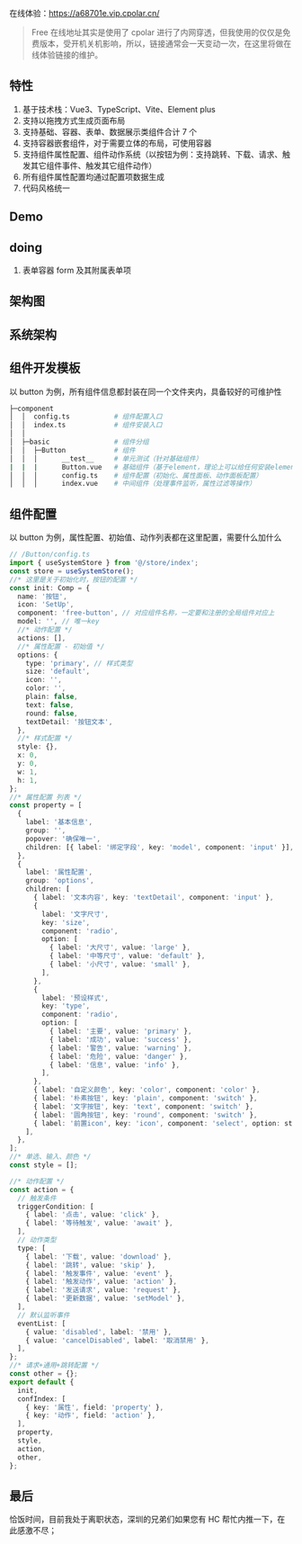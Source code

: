 在线体验：https://a68701e.vip.cpolar.cn/

> Free 在线地址其实是使用了 cpolar 进行了内网穿透，但我使用的仅仅是免费版本，受开机关机影响，所以，链接通常会一天变动一次，在这里将做在线体验链接的维护。

## 特性

1. 基于技术栈：Vue3、TypeScript、Vite、Element plus
2. 支持以拖拽方式生成页面布局
3. 支持基础、容器、表单、数据展示类组件合计 7 个
4. 支持容器嵌套组件，对于需要立体的布局，可使用容器
5. 支持组件属性配置、组件动作系统（以按钮为例：支持跳转、下载、请求、触发其它组件事件、触发其它组件动作）
6. 所有组件属性配置均通过配置项数据生成
7. 代码风格统一

## Demo

## doing

1. 表单容器 form 及其附属表单项

## 架构图

## 系统架构

## 组件开发模板

以 button 为例，所有组件信息都封装在同一个文件夹内，具备较好的可维护性

```bash
├─component
│  │  config.ts           # 组件配置入口
│  │  index.ts            # 组件安装入口
│  │
│  ├─basic                # 组件分组
│  │  ├─Button            # 组件
│  │  │      __test__     # 单元测试（针对基础组件）
|  |  |      Button.vue   # 基础组件（基于element，理论上可以给任何安装element的项目使用）
│  │  │      config.ts    # 组件配置（初始化、属性面板、动作面板配置）
│  │  │      index.vue    # 中间组件（处理事件监听，属性过滤等操作）
```

## 组件配置

以 button 为例，属性配置、初始值、动作列表都在这里配置，需要什么加什么

```ts
// /Button/config.ts
import { useSystemStore } from '@/store/index';
const store = useSystemStore();
//* 这里是关于初始化时，按钮的配置 */
const init: Comp = {
  name: '按钮',
  icon: 'SetUp',
  component: 'free-button', // 对应组件名称，一定要和注册的全局组件对应上
  model: '', // 唯一key
  //* 动作配置 */
  actions: [],
  //* 属性配置 - 初始值 */
  options: {
    type: 'primary', // 样式类型
    size: 'default',
    icon: '',
    color: '',
    plain: false,
    text: false,
    round: false,
    textDetail: '按钮文本',
  },
  //* 样式配置 */
  style: {},
  x: 0,
  y: 0,
  w: 1,
  h: 1,
};
//* 属性配置 列表 */
const property = [
  {
    label: '基本信息',
    group: '',
    popover: '确保唯一',
    children: [{ label: '绑定字段', key: 'model', component: 'input' }],
  },
  {
    label: '属性配置',
    group: 'options',
    children: [
      { label: '文本内容', key: 'textDetail', component: 'input' },
      {
        label: '文字尺寸',
        key: 'size',
        component: 'radio',
        option: [
          { label: '大尺寸', value: 'large' },
          { label: '中等尺寸', value: 'default' },
          { label: '小尺寸', value: 'small' },
        ],
      },
      {
        label: '预设样式',
        key: 'type',
        component: 'radio',
        option: [
          { label: '主要', value: 'primary' },
          { label: '成功', value: 'success' },
          { label: '警告', value: 'warning' },
          { label: '危险', value: 'danger' },
          { label: '信息', value: 'info' },
        ],
      },
      { label: '自定义颜色', key: 'color', component: 'color' },
      { label: '朴素按钮', key: 'plain', component: 'switch' },
      { label: '文字按钮', key: 'text', component: 'switch' },
      { label: '圆角按钮', key: 'round', component: 'switch' },
      { label: '前置icon', key: 'icon', component: 'select', option: store.iconListInSelect },
    ],
  },
];
//* 单选、输入、颜色 */
const style = [];

//* 动作配置 */
const action = {
  // 触发条件
  triggerCondition: [
    { label: '点击', value: 'click' },
    { label: '等待触发', value: 'await' },
  ],
  // 动作类型
  type: [
    { label: '下载', value: 'download' },
    { label: '跳转', value: 'skip' },
    { label: '触发事件', value: 'event' },
    { label: '触发动作', value: 'action' },
    { label: '发送请求', value: 'request' },
    { label: '更新数据', value: 'setModel' },
  ],
  // 默认监听事件
  eventList: [
    { value: 'disabled', label: '禁用' },
    { value: 'cancelDisabled', label: '取消禁用' },
  ],
};
//* 请求+通用+跳转配置 */
const other = {};
export default {
  init,
  confIndex: [
    { key: '属性', field: 'property' },
    { key: '动作', field: 'action' },
  ],
  property,
  style,
  action,
  other,
};
```

## 最后

恰饭时间，目前我处于离职状态，深圳的兄弟们如果您有 HC 帮忙内推一下，在此感激不尽；
